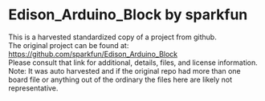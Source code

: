 
# Edison_Arduino_Block by sparkfun  
This is a harvested standardized copy of a project from github.  
The original project can be found at:  
https://github.com/sparkfun/Edison_Arduino_Block  
Please consult that link for additional, details, files, and license information.  
Note: It was auto harvested and if the original repo had more than one board file or anything out of the ordinary the files here are likely not representative.  
    